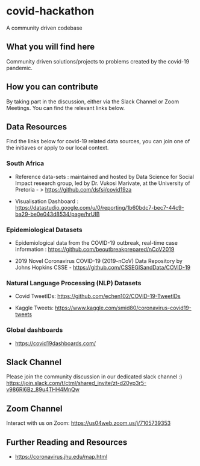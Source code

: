 # covid-hackathon
A community driven codebase

## What you will find here
Community driven solutions/projects to problems created by the covid-19 pandemic. 

## How you can contribute
By taking part in the discussion, either via the Slack Channel or Zoom Meetings. You can find the relevant links below.

## Data Resources
Find the links below for covid-19 related data sources, you can join one of the initiaves or apply to our local context.

### South Africa

* Reference data-sets :  maintained and hosted by Data Science for Social Impact research group, led by Dr. Vukosi Marivate, at the University of Pretoria - > https://github.com/dsfsi/covid19za

* Visualisation Dashboard : https://datastudio.google.com/u/0/reporting/1b60bdc7-bec7-44c9-ba29-be0e043d8534/page/hrUIB

### Epidemiological Datasets
* Epidemiological data from the COVID-19 outbreak, real-time case information : https://github.com/beoutbreakprepared/nCoV2019 

* 2019 Novel Coronavirus COVID-19 (2019-nCoV) Data Repository by Johns Hopkins CSSE - https://github.com/CSSEGISandData/COVID-19


### Natural Language Processing (NLP) Datasets
* Covid TweetIDs: https://github.com/echen102/COVID-19-TweetIDs

* Kaggle Tweets:  https://www.kaggle.com/smid80/coronavirus-covid19-tweets

### Global dashboards
* https://covid19dashboards.com/



## Slack Channel
Please join the community discussion in our dedicated slack channel :)
https://join.slack.com/t/ctml/shared_invite/zt-d20yp3r5-v986Rl6Bz_89u4THH4MnQw

## Zoom Channel
Interact with us on Zoom:
https://us04web.zoom.us/j/7105739353

## Further Reading and Resources
- https://coronavirus.jhu.edu/map.html





